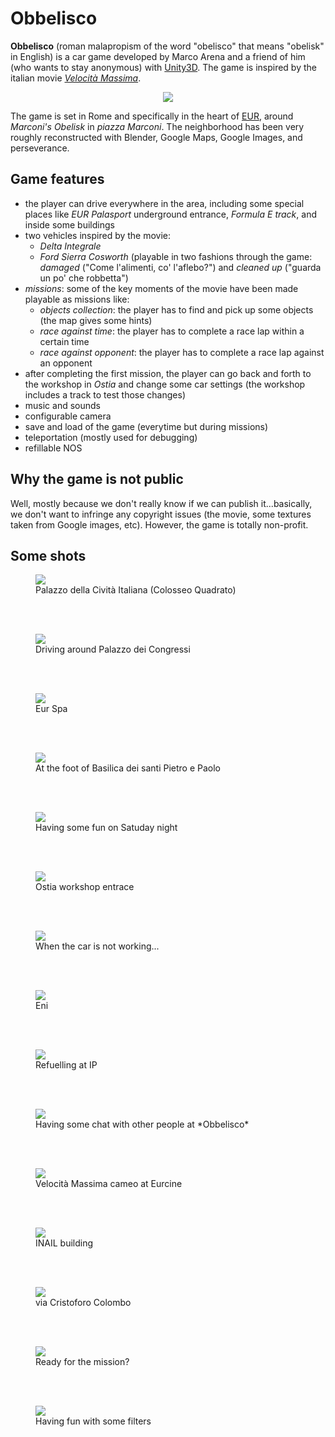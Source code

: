 # Obbelisco

**Obbelisco** (roman malapropism of the word "obelisco" that means "obelisk" in English) is a car game developed by Marco Arena and a friend of him (who wants to stay anonymous) with [Unity3D](https://unity.com/). The game is inspired by the italian movie [*Velocità Massima*](https://it.wikipedia.org/wiki/Velocit%C3%A0_massima_(film)).

<center>
<img src="pics/home-screen.gif">
</center>

The game is set in Rome and specifically in the heart of [EUR](https://it.wikipedia.org/wiki/Europa_(Roma)), around *Marconi's Obelisk* in *piazza Marconi*. The neighborhood has been very roughly reconstructed with Blender, Google Maps, Google Images, and perseverance.

## Game features

-  the player can drive everywhere in the area, including some special places like *EUR Palasport* underground entrance, *Formula E track*, and inside some buildings
-  two vehicles inspired by the movie:
   - *Delta Integrale*
   - *Ford Sierra Cosworth* (playable in two fashions through the game: *damaged* ("Come l'alimenti, co' l'aflebo?") and *cleaned up* ("guarda un po' che robbetta")
-  *missions*: some of the key moments of the movie have been made playable as missions like:
   - *objects collection*: the player has to find and pick up some objects (the map gives some hints)
   - *race against time*: the player has to complete a race lap within a certain time
   - *race against opponent*: the player has to complete a race lap against an opponent
- after completing the first mission, the player can go back and forth to the workshop in *Ostia* and change some car settings (the workshop includes a track to test those changes)
- music and sounds
- configurable camera
- save and load of the game (everytime but during missions)
- teleportation (mostly used for debugging)
- refillable NOS

## Why the game is not public

Well, mostly because we don't really know if we can publish it...basically, we don't want to infringe any copyright issues (the movie, some textures taken from Google images, etc). However, the game is totally non-profit.

## Some shots

<figure>
<img src="pics/quadrato.png">
  <figcaption>Palazzo della Cività Italiana (Colosseo Quadrato)<figcaption>
</figure>
    
<br/><br/>

<figure>
<img src="pics/congressi.jpg">
  <figcaption>Driving around Palazzo dei Congressi</figcaption>
</figure>

<br/><br/>

<figure>
<img src="pics/eur-spa.png">
  <figcaption>Eur Spa</figcaption>
</figure>

<br/><br/>

<figure>
<img src="pics/ss-pp.jpg">
  <figcaption>At the foot of Basilica dei santi Pietro e Paolo</figcaption>
</figure>

<br/><br/>

<figure>
<img src="pics/terrazze.png">
  <figcaption>Having some fun on Satuday night</figcaption>
</figure>

<br/><br/>

<figure>
<img src="pics/ostia.png">
  <figcaption>Ostia workshop entrace</figcaption>
</figure>

<br/><br/>

<figure>
<img src="pics/metro-palasport.png">
  <figcaption>When the car is not working...</figcaption>
</figure>

<br/><br/>

<figure>
<img src="pics/eni.png">
  <figcaption>Eni</figcaption>
</figure>

<br/><br/>

<figure>
<img src="pics/ip.png">
  <figcaption>Refuelling at IP</figcaption>
</figure>

<br/><br/>

<figure>
<img src="pics/others.png">
  <figcaption>Having some chat with other people at *Obbelisco*</figcaption>
</figure>

<br/><br/>

<figure>
<img src="pics/eurcine.png">
  <figcaption>Velocità Massima cameo at Eurcine</figcaption>
</figure>

</br></br>

<figure>
<img src="pics/inail.png">
  <figcaption>INAIL building</figcaption>
</figure>

<br/><br/>

<figure>
<img src="pics/ina.png">
  <figcaption>via Cristoforo Colombo</figcaption>
</figure>

<br/><br/>

<figure>
<img src="pics/mission-1.png">
  <figcaption>Ready for the mission?</figcaption>
</figure>

<br/><br/>

<figure>
<img src="pics/art-shot.jpg">
  <figcaption>Having fun with some filters</figcaption>
</figure>

